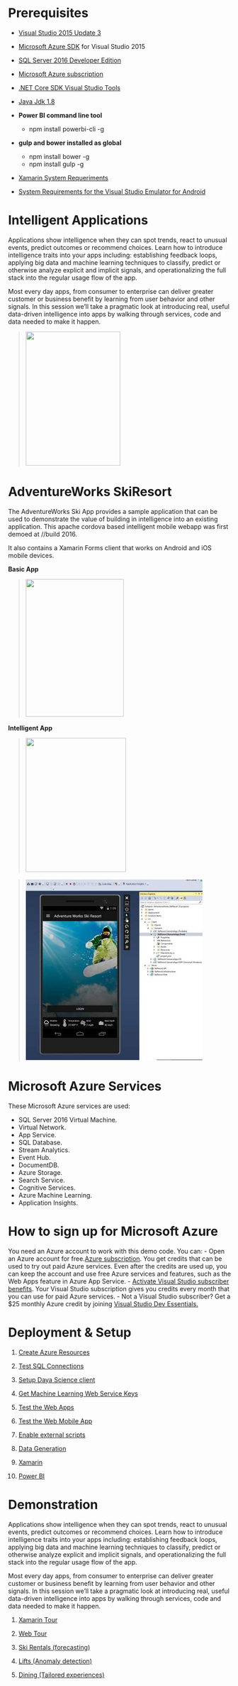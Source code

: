 Prerequisites
=============

-   [Visual Studio 2015 Update 3](https://www.visualstudio.com/products/vs-2015-product-editions)

-   [Microsoft Azure SDK](https://www.microsoft.com/web/handlers/webpi.ashx/getinstaller/VWDOrVs2015AzurePack.appids) for Visual Studio 2015

-   [SQL Server 2016 Developer Edition](http://aka.ms/skiapp)

-   [Microsoft Azure subscription](https://azure.microsoft.com/en-us/free/)

-   [.NET Core SDK Visual Studio Tools](https://go.microsoft.com/fwlink/?LinkId=798481)

-   [Java Jdk 1.8](http://www.oracle.com/technetwork/java/javase/downloads/jdk8-downloads-2133151.html)

-   **Power BI command line tool**
    - npm install powerbi-cli -g

-   **gulp and bower installed as global**
    -   npm install bower -g
    -   npm install gulp -g

-   [Xamarin System Requeriments](https://developer.xamarin.com/guides/cross-platform/getting_started/requirements/)

-   [System Requirements for the Visual Studio Emulator for Android](https://msdn.microsoft.com/en-us/library/mt228280.aspx?f=255&MSPPError=-2147217396)

Intelligent Applications
========================

Applications show intelligence when they can spot trends, react to unusual events, predict outcomes or recommend choices. Learn how to introduce intelligence traits into your apps including: establishing feedback loops, applying big data and machine learning techniques to classify, predict or otherwise analyze explicit and implicit signals, and operationalizing the full stack into the regular usage flow of the app.

Most every day apps, from consumer to enterprise can deliver greater customer or business benefit by learning from user behavior and other signals. In this session we’ll take a pragmatic look at introducing real, useful data-driven intelligence into apps by walking through services, code and data needed to make it happen.

> <img src="./media/image1.jpeg" width="213" height="302" />

AdventureWorks SkiResort
========================

The AdventureWorks Ski App provides a sample application that can be used to demonstrate the value of building in intelligence into an existing application. This apache cordova based intelligent mobile webapp was first demoed at //build 2016. 

It also contains a Xamarin Forms client that works on Android and iOS mobile devices.

**Basic App**

> <img src="./media/image2.png" width="221" height="310" />

**Intelligent App**

> <img src="./media/image3.png" width="226" height="302" />

> <img src="docs\hols\img\image4.jpg"  />

Microsoft Azure Services
==================================

These Microsoft Azure services are used:

- SQL Server 2016 Virtual Machine.
- Virtual Network.
- App Service.
- SQL Database.
- Stream Analytics.
- Event Hub.
- DocumentDB.
- Azure Storage.
- Search Service.
- Cognitive Services.
- Azure Machine Learning.
- Application Insights.


How to sign up for Microsoft Azure
==================================

You need an Azure account to work with this demo code. You can: - Open an Azure account for free.[Azure subscription](https://azure.com/). You get credits that can be used to try out paid Azure services. Even after the credits are used up, you can keep the account and use free Azure services and features, such as the Web Apps feature in Azure App Service. - [Activate Visual Studio subscriber benefits](https://azure.microsoft.com/en-us/pricing/member-offers/msdn-benefits-details). Your Visual Studio subscription gives you credits every month that you can use for paid Azure services. - Not a Visual Studio subscriber? Get a $25 monthly Azure credit by joining [Visual Studio Dev Essentials.](https://www.visualstudio.com/products/visual-studio-dev-essentials-vs)


Deployment & Setup
========================

1.  <a href="docs/setup/01.CreateAzureResources.md">Create Azure Resources</a>

1.  <a href="docs/setup/02.TestSQLConnection.md">Test SQL Connections</a>

1.  <a href="docs/setup/03.SetupDataScienceClient.md">Setup Daya Science client</a> 

1.  <a href="docs/setup/04.MLKeys.md">Get Machine Learning Web Service Keys</a>

1.  <a href="docs/setup/05.TestWebApps.md">Test the Web Apps</a>

1.  <a href="docs/setup/06.TestWebMobileApp.md">Test the Web Mobile App</a>

1.  <a href="docs/setup/07.EnableExternalScripts.md">Enable external scripts</a>

1.  <a href="docs/setup/08.DataGeneration.md">Data Generation</a>

1.  <a href="docs/setup/09.Xamarin.md">Xamarin</a>

1.  <a href="docs/setup/10.PowerBI.md">Power BI</a>

Demonstration 
========================
Applications show intelligence when they can spot trends, react to unusual events, predict outcomes or recommend choices. Learn how to introduce intelligence traits into your apps including: establishing feedback loops, applying big data and machine learning techniques to classify, predict or otherwise analyze explicit and implicit signals, and operationalizing the full stack into the regular usage flow of the app. 

Most every day apps, from consumer to enterprise can deliver greater customer or business benefit by learning from user behavior and other signals. In this session we’ll take a pragmatic look at introducing real, useful data-driven intelligence into apps by walking through services, code and data needed to make it happen.

1.  <a href="docs/hols/01.XamarinTour.md">Xamarin Tour</a>

1.  <a href="docs/hols/02.WebTour.md">Web Tour</a>

1.  <a href="docs/hols/03.SkiRentals.md">Ski Rentals (forecasting)</a>

1.  <a href="docs/hols/04.Lifts.md">Lifts (Anomaly detection)</a>

1.  <a href="docs/hols/05.Dining.md">Dining (Tailored experiences)</a>

